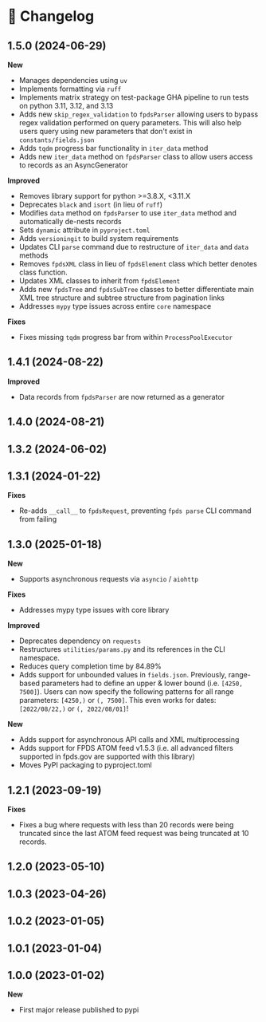 # 🚀 Changelog

## 1.5.0 (2024-06-29)

**New**
- Manages dependencies using `uv`
- Implements formatting via `ruff`
- Implements matrix strategy on test-package GHA pipeline to run tests on python 3.11, 3.12, and 3.13
- Adds new `skip_regex_validation` to `fpdsParser` allowing users to bypass
regex validation performed on query parameters. This will also help users query using
new parameters that don't exist in `constants/fields.json`
- Adds `tqdm` progress bar functionality in `iter_data` method
- Adds new `iter_data` method on `fpdsParser` class to allow users access to records as an AsyncGenerator

**Improved**
- Removes library support for python >=3.8.X, <3.11.X
- Deprecates `black` and `isort` (in lieu of `ruff`)
- Modifies `data` method on `fpdsParser` to use `iter_data` method and automatically de-nests records
- Sets `dynamic` attribute in `pyproject.toml`
- Adds `versioningit` to build system requirements
- Updates CLI `parse` command due to restructure of `iter_data` and `data` methods
- Removes `fpdsXML` class in lieu of `fpdsElement` class which better denotes class function.
- Updates XML classes to inherit from `fpdsElement`
- Adds new `fpdsTree` and `fpdsSubTree` classes to better differentiate main XML tree structure and
subtree structure from pagination links
- Addresses `mypy` type issues across entire `core` namespace

**Fixes**
- Fixes missing `tqdm` progress bar from within `ProcessPoolExecutor`

## 1.4.1 (2024-08-22)

**Improved**
- Data records from `fpdsParser` are now returned as a generator

## 1.4.0 (2024-08-21)

## 1.3.2 (2024-06-02)

## 1.3.1 (2024-01-22)

**Fixes**
- Re-adds `__call__` to `fpdsRequest`, preventing `fpds parse` CLI command
from failing

## 1.3.0 (2025-01-18)

**New**
- Supports asynchronous requests via `asyncio` / `aiohttp`

**Fixes**
- Addresses mypy type issues with core library

**Improved**
- Deprecates dependency on `requests`
- Restructures `utilities/params.py` and its references in the CLI namespace.
- Reduces query completion time by 84.89%
- Adds support for unbounded values in `fields.json`. Previously, range-based parameters had to define an upper & lower bound (i.e. `[4250, 7500]`). Users can now specify the following patterns for all range parameters: `[4250,)` or `(, 7500]`. This even works for dates: `[2022/08/22,)` or `(, 2022/08/01]`!

**New**
- Adds support for asynchronous API calls and XML multiprocessing
- Adds support for FPDS ATOM feed v1.5.3 (i.e. all advanced filters supported in fpds.gov are supported with this library)
- Moves PyPI packaging to pyproject.toml

## 1.2.1 (2023-09-19)

**Fixes**
- Fixes a bug where requests with less than 20 records were being truncated since the last ATOM feed request was being truncated at 10 records.

## 1.2.0 (2023-05-10)

## 1.0.3 (2023-04-26)

## 1.0.2 (2023-01-05)

## 1.0.1 (2023-01-04)

## 1.0.0 (2023-01-02)

**New**
- First major release published to pypi